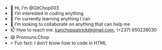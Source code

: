 - 👋 Hi, I’m @GitChop003
- 👀 I’m interested in coding anything 
- 🌱 I’m currently learning anything I can 
- 💞️ I’m looking to collaborate on anything that can help me
- 📫 How to reach me: kanchoppatrick@gmail.com, (+237) 650226030
- 😄 Pronouns:Chop
- ⚡ Fun fact: I don't know how to code in HTML 

<!---
GitChop003/GitChop003 is a ✨ special ✨ repository because its `README.md` (this file) appears on your GitHub profile.
You can click the Preview link to take a look at your changes.
--->
